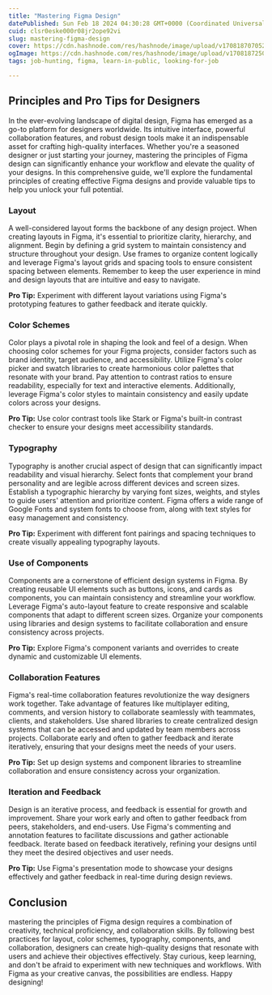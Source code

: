 ```yaml
---
title: "Mastering Figma Design"
datePublished: Sun Feb 18 2024 04:30:28 GMT+0000 (Coordinated Universal Time)
cuid: clsr0eske000r08jr2ope92vi
slug: mastering-figma-design
cover: https://cdn.hashnode.com/res/hashnode/image/upload/v1708187070528/a46b5a2d-77fb-4150-b396-8bb1cb7d0b5f.avif
ogImage: https://cdn.hashnode.com/res/hashnode/image/upload/v1708187250673/1a3cb04a-a267-4f16-8a0c-ea6e80a0f1a0.avif
tags: job-hunting, figma, learn-in-public, looking-for-job

---
```


## **Principles and Pro Tips for Designers**

In the ever-evolving landscape of digital design, Figma has emerged as a go-to platform for designers worldwide. Its intuitive interface, powerful collaboration features, and robust design tools make it an indispensable asset for crafting high-quality interfaces. Whether you're a seasoned designer or just starting your journey, mastering the principles of Figma design can significantly enhance your workflow and elevate the quality of your designs. In this comprehensive guide, we'll explore the fundamental principles of creating effective Figma designs and provide valuable tips to help you unlock your full potential.

### **Layout**

A well-considered layout forms the backbone of any design project. When creating layouts in Figma, it's essential to prioritize clarity, hierarchy, and alignment. Begin by defining a grid system to maintain consistency and structure throughout your design. Use frames to organize content logically and leverage Figma's layout grids and spacing tools to ensure consistent spacing between elements. Remember to keep the user experience in mind and design layouts that are intuitive and easy to navigate.

**Pro Tip:** Experiment with different layout variations using Figma's prototyping features to gather feedback and iterate quickly.

### **Color Schemes**

Color plays a pivotal role in shaping the look and feel of a design. When choosing color schemes for your Figma projects, consider factors such as brand identity, target audience, and accessibility. Utilize Figma's color picker and swatch libraries to create harmonious color palettes that resonate with your brand. Pay attention to contrast ratios to ensure readability, especially for text and interactive elements. Additionally, leverage Figma's color styles to maintain consistency and easily update colors across your designs.

**Pro Tip:** Use color contrast tools like Stark or Figma's built-in contrast checker to ensure your designs meet accessibility standards.

### **Typography**

Typography is another crucial aspect of design that can significantly impact readability and visual hierarchy. Select fonts that complement your brand personality and are legible across different devices and screen sizes. Establish a typographic hierarchy by varying font sizes, weights, and styles to guide users' attention and prioritize content. Figma offers a wide range of Google Fonts and system fonts to choose from, along with text styles for easy management and consistency.

**Pro Tip:** Experiment with different font pairings and spacing techniques to create visually appealing typography layouts.

### **Use of Components**

Components are a cornerstone of efficient design systems in Figma. By creating reusable UI elements such as buttons, icons, and cards as components, you can maintain consistency and streamline your workflow. Leverage Figma's auto-layout feature to create responsive and scalable components that adapt to different screen sizes. Organize your components using libraries and design systems to facilitate collaboration and ensure consistency across projects.

**Pro Tip:** Explore Figma's component variants and overrides to create dynamic and customizable UI elements.

### **Collaboration Features**

Figma's real-time collaboration features revolutionize the way designers work together. Take advantage of features like multiplayer editing, comments, and version history to collaborate seamlessly with teammates, clients, and stakeholders. Use shared libraries to create centralized design systems that can be accessed and updated by team members across projects. Collaborate early and often to gather feedback and iterate iteratively, ensuring that your designs meet the needs of your users.

**Pro Tip:** Set up design systems and component libraries to streamline collaboration and ensure consistency across your organization.

### **Iteration and Feedback**

Design is an iterative process, and feedback is essential for growth and improvement. Share your work early and often to gather feedback from peers, stakeholders, and end-users. Use Figma's commenting and annotation features to facilitate discussions and gather actionable feedback. Iterate based on feedback iteratively, refining your designs until they meet the desired objectives and user needs.

**Pro Tip:** Use Figma's presentation mode to showcase your designs effectively and gather feedback in real-time during design reviews.

## Conclusion

mastering the principles of Figma design requires a combination of creativity, technical proficiency, and collaboration skills. By following best practices for layout, color schemes, typography, components, and collaboration, designers can create high-quality designs that resonate with users and achieve their objectives effectively. Stay curious, keep learning, and don't be afraid to experiment with new techniques and workflows. With Figma as your creative canvas, the possibilities are endless. Happy designing!